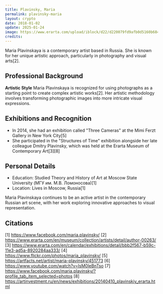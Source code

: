 ```yaml
---
title: Plavinsky, Maria
permalink: plavinsky-maria
layout: crypto
date: 2018-01-02
update: 2025-01-24
image: https://www.erarta.com/upload/iblock/d22/d220079fd9afb0d5160b6841bbe7f1d2.png
credits:
---
```



Maria Plavinskaya is a contemporary artist based in Russia. She is known for her unique artistic approach, particularly in photography and visual arts[2].

## Professional Background

**Artistic Style**
Maria Plavinskaya is recognized for using photographs as a starting point to create complex artistic works[2]. Her artistic methodology involves transforming photographic images into more intricate visual expressions.

## Exhibitions and Recognition

- In 2014, she had an exhibition called "Three Cameras" at the Mimi Ferzt Gallery in New York City[5]
- She participated in the "Structures of Time" exhibition alongside her late colleague Dmitry Plavinsky, which was held at the Erarta Museum of Contemporary Art[3][8]

## Personal Details

- Education: Studied Theory and History of Art at Moscow State University (МГУ им. М.В. Ломоносова)[1]
- Location: Lives in Moscow, Russia[1]

Maria Plavinskaya continues to be an active artist in the contemporary Russian art scene, with her work exploring innovative approaches to visual representation.

## Citations

[1] https://www.facebook.com/maria.plavinsky/
[2] https://www.erarta.com/en/museum/collection/artists/detail/author-00263/
[3] https://www.erarta.com/en/calendar/exhibitions/detail/bbb2f567-b59c-11e3-ad5a-8920284aa333/
[4] https://www.flickr.com/photos/maria_plavinsky/
[5] https://artfacts.net/artist/maria-plavinsky/451773
[6] https://www.youtube.com/watch?v=IsM0leBnTso
[7] https://www.facebook.com/maria.plavinsky/?profile_tab_item_selected=photos
[8] https://artinvestment.ru/en/news/exhibitions/20140410_plavinskiy_erarta.html
